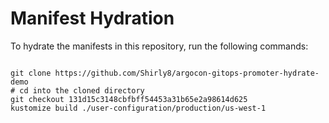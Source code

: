 
# Manifest Hydration

To hydrate the manifests in this repository, run the following commands:

```shell

git clone https://github.com/Shirly8/argocon-gitops-promoter-hydrate-demo
# cd into the cloned directory
git checkout 131d15c3148cbfbff54453a31b65e2a98614d625
kustomize build ./user-configuration/production/us-west-1
```